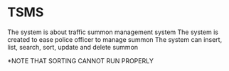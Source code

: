 # TSMS
The system is about traffic summon management system
The system is created to ease police officer to manage summon
The system can insert, list, search, sort, update and delete summon

*NOTE THAT SORTING CANNOT RUN PROPERLY
